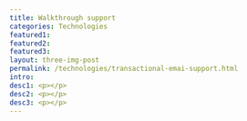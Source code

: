 ```yaml
---
title: Walkthrough support
categories: Technologies
featured1:
featured2:
featured3:
layout: three-img-post
permalink: /technologies/transactional-emai-support.html
intro:
desc1: <p></p>
desc2: <p></p>
desc3: <p></p>
---
```


